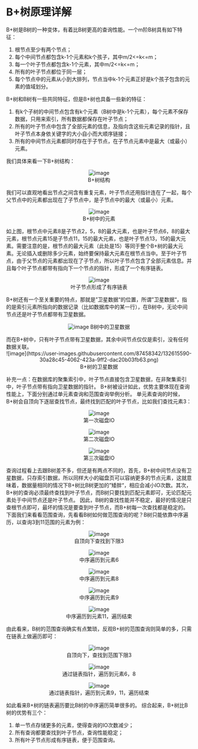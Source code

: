 # B+树原理详解

B+树是B树的一种变体，有着比B树更高的查询性能。一个m阶B树具有如下特征：

1. 根节点至少有两个节点；
2. 每个中间节点都包含k-1个元素和k个孩子，其中m/2<=k<=m；
3. 每一个叶子节点都包含k-1个元素，其中m/2<=k<=m；
4. 所有的叶子节点都位于同一层；
5. 每个节点中的元素从小到大排列，节点当中k-1个元素正好是k个孩子包含的元素的值域划分。

B+树和B树有一些共同特征，但是B+树也具备一些新的特征：

1. 有k个子树的中间节点包含有k个元素（B树中是k-1个元素），每个元素不保存数据，只用来索引，所有数据都保存在叶子节点；
2. 所有的叶子节点中包含了全部元素的信息，及指向含这些元素记录的指针，且叶子节点本身依关键字的大小自小而大顺序链接；
3. 所有的中间节点元素都同时存在于子节点，在子节点元素中是最大（或最小）元素。

我们具体来看一下B+树结构：
<div align="center">
  
![image](https://user-images.githubusercontent.com/87458342/132615448-5b0f7e45-d9fb-4ae6-985c-748777b8ad36.png)
<br/>
B+树结构
  
</div>

我们可以直观地看出节点之间含有重复元素，叶子节点还用指针连在了一起，每个父节点中的元素都出现在了子节点中，是子节点中的最大（或最小）元素。
<div align="center">
  
![image](https://user-images.githubusercontent.com/87458342/132615491-14816caf-add1-4f5d-bda5-fc9986a04ec8.png)
<br/>
B+树中的元素
  
</div>

如上图，根节点中元素8是子节点2，5，8的最大元素，也是叶子节点6，8的最大元素，根节点元素15是子节点11，15的最大元素，也是叶子节点13，15的最大元素。需要注意的是，根节点的最大元素（此处是15）等同于整个B+树的最大元素。无论插入或删除多少元素，始终要保持最大元素在根节点当中。至于叶子节点，由于父节点的元素都出现在了子节点，所以叶子节点包含了全部元素信息。并且每个叶子节点都带有指向下一个节点的指针，形成了一个有序链表。
<div align="center">
  
![image](https://user-images.githubusercontent.com/87458342/132615535-c52d50a2-e1eb-4df5-9aa0-319628289c76.png)
<br/>
叶子节点形成了有序链表
</div>

B+树还有一个至关重要的特点，那就是”卫星数据“的位置，所谓”卫星数据“，指的是索引元素所指向的数据记录（比如数据库中的某一行），在B树中，无论中间节点还是叶子节点都带有卫星数据。
<div align="center">
  
![image](https://user-images.githubusercontent.com/87458342/132615566-fab3ddf2-4683-4d2a-ba46-0314b3a9dc9f.png)
B树中的卫星数据
</div>
而在B+树中，只有叶子节点带有卫星数据，其余中间节点仅仅是索引，没有任何数据关联。
 
 <div align="center">
![image](https://user-images.githubusercontent.com/87458342/132615590-30a28c45-4062-423a-9ff2-dac20b03fb63.png)
<br/>
  B+树的卫星数据
</div>

补充一点：在数据库的聚集索引中，叶子节点直接包含卫星数据，在非聚集索引中，叶子节点带有指向卫星数据的指针。
B+树被设计如此，优势主要体现在查询性能上，下面分别通过单元素查询和范围查询举例分析。
单元素查询的时候，B+树会自顶向下逐层查找节点，最终找到匹配的叶子节点，比如我们查找元素3：

 <div align="center">
   
![image](https://user-images.githubusercontent.com/87458342/132615635-ca5e34fe-caf8-41a2-ab7b-db7e2fb2e474.png)
<br/>
第一次磁盘IO
</div>

<div align="center">
  
![image](https://user-images.githubusercontent.com/87458342/132615647-698c024d-c326-49b3-8aea-a2cdf5c5369a.png)
<br/>
第二次磁盘IO
</div>
 <div align="center">
   
![image](https://user-images.githubusercontent.com/87458342/132615658-8af81b90-057c-462a-927a-cf39fba6a522.png)
<br/>
第三次磁盘IO
</div>
  
查询过程看上去跟B树差不多，但还是有两点不同的，首先，B+树中间节点没有卫星数据，只存索引数据，所以同样大小的磁盘页可以容纳更多的节点元素，这就意味着，数据量相同的情况下B+树比B树更加的”矮胖“，相应会减小IO次数。其次，B+树的查询必须最终查找到叶子节点，而B树只要找到匹配元素即可，无论匹配元素处于中间节点还是叶子节点。
因此，B树的查找性能并不稳定，最好的情况是只查根节点即可，最坏的情况是要查到叶子节点，而B+树每一次查找都是稳定的。
下面我们来看看范围查询，先看看B树如何做范围查询的呢？B树只能依靠中序遍历，以查询3到11范围的元素为例：

 <div align="center">
   
![image](https://user-images.githubusercontent.com/87458342/132615743-2963a821-8c43-4f2f-b1a7-7c236b1779e7.png)
<br/>
自顶向下查找到下限3
</div>
 <div align="center">
   
![image](https://user-images.githubusercontent.com/87458342/132615771-61910f3d-ee21-4f19-939a-df55b1d2c356.png)
<br/>
中序遍历到元素6
</div>
 <div align="center">
   
![image](https://user-images.githubusercontent.com/87458342/132615787-f0eb92b7-c3ed-4e25-afee-3d1a49f5b2e3.png)
<br/>
中序遍历到元素8
</div>
<div align="center">
  
![image](https://user-images.githubusercontent.com/87458342/132615803-a245f92a-12f7-47bc-89c7-3c758bd9589f.png)
<br/>
中序遍历到元素9
</div>
 <div align="center">
   
![image](https://user-images.githubusercontent.com/87458342/132615828-ec9e2c7b-4904-4c0b-bcc0-000a6b815451.png)
<br/>
中序遍历到元素11，遍历结束

</div>
由此看来，B树的范围查询确实有点繁琐，反观B+树的范围查询则简单的多，只需在链表上做遍历即可：
<div align="center">
  
![image](https://user-images.githubusercontent.com/87458342/132615862-999244a7-f428-43cc-bb1e-ac65ef2092be.png)
<br/>
自顶向下，查找到范围下限3

</div>
<div align="center">
  
![image](https://user-images.githubusercontent.com/87458342/132615877-3e9fbaed-0362-4d48-9a98-63c62969d332.png)
<br/>
通过链表指针，遍历到元素6，8

</div>
<div align="center">
  
![image](https://user-images.githubusercontent.com/87458342/132615890-a3b3d072-cad7-4359-af5c-d77d2a3dca73.png)
<br/>
通过链表指针，遍历到元素9，11，遍历结束

</div>

如此看来B+树的链表遍历要比B树的中序遍历简单很多的。
综合起来，B+树比B树的优势有三个：
1. 单一节点存储更多的元素，使得查询的IO次数减少；
2. 所有查询都要查找到叶子节点，查询性能稳定；
3. 所有叶子节点形成有序链表，便于范围查询。
